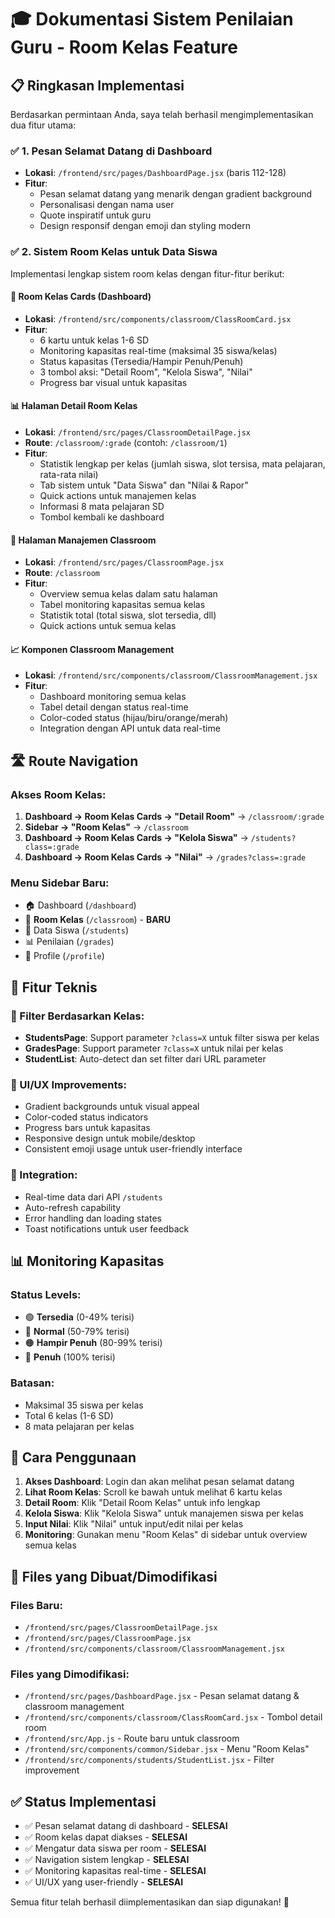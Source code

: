 # 🎓 Dokumentasi Sistem Penilaian Guru - Room Kelas Feature

## 📋 Ringkasan Implementasi

Berdasarkan permintaan Anda, saya telah berhasil mengimplementasikan dua fitur utama:

### ✅ 1. Pesan Selamat Datang di Dashboard
- **Lokasi**: `/frontend/src/pages/DashboardPage.jsx` (baris 112-128)
- **Fitur**: 
  - Pesan selamat datang yang menarik dengan gradient background
  - Personalisasi dengan nama user
  - Quote inspiratif untuk guru
  - Design responsif dengan emoji dan styling modern

### ✅ 2. Sistem Room Kelas untuk Data Siswa
Implementasi lengkap sistem room kelas dengan fitur-fitur berikut:

#### 🏫 **Room Kelas Cards (Dashboard)**
- **Lokasi**: `/frontend/src/components/classroom/ClassRoomCard.jsx`
- **Fitur**:
  - 6 kartu untuk kelas 1-6 SD
  - Monitoring kapasitas real-time (maksimal 35 siswa/kelas)
  - Status kapasitas (Tersedia/Hampir Penuh/Penuh)
  - 3 tombol aksi: "Detail Room", "Kelola Siswa", "Nilai"
  - Progress bar visual untuk kapasitas

#### 📊 **Halaman Detail Room Kelas**
- **Lokasi**: `/frontend/src/pages/ClassroomDetailPage.jsx`
- **Route**: `/classroom/:grade` (contoh: `/classroom/1`)
- **Fitur**:
  - Statistik lengkap per kelas (jumlah siswa, slot tersisa, mata pelajaran, rata-rata nilai)
  - Tab sistem untuk "Data Siswa" dan "Nilai & Rapor"
  - Quick actions untuk manajemen kelas
  - Informasi 8 mata pelajaran SD
  - Tombol kembali ke dashboard

#### 🎯 **Halaman Manajemen Classroom**
- **Lokasi**: `/frontend/src/pages/ClassroomPage.jsx`
- **Route**: `/classroom`
- **Fitur**:
  - Overview semua kelas dalam satu halaman
  - Tabel monitoring kapasitas semua kelas
  - Statistik total (total siswa, slot tersedia, dll)
  - Quick actions untuk semua kelas

#### 📈 **Komponen Classroom Management**
- **Lokasi**: `/frontend/src/components/classroom/ClassroomManagement.jsx`
- **Fitur**:
  - Dashboard monitoring semua kelas
  - Tabel detail dengan status real-time
  - Color-coded status (hijau/biru/orange/merah)
  - Integration dengan API untuk data real-time

## 🛣️ Route Navigation

### Akses Room Kelas:
1. **Dashboard → Room Kelas Cards → "Detail Room"** → `/classroom/:grade`
2. **Sidebar → "Room Kelas"** → `/classroom`
3. **Dashboard → Room Kelas Cards → "Kelola Siswa"** → `/students?class=:grade`
4. **Dashboard → Room Kelas Cards → "Nilai"** → `/grades?class=:grade`

### Menu Sidebar Baru:
- 🏠 Dashboard (`/dashboard`)
- 🏫 **Room Kelas** (`/classroom`) - **BARU**
- 👥 Data Siswa (`/students`)
- 📊 Penilaian (`/grades`)
- 👤 Profile (`/profile`)

## 🔧 Fitur Teknis

### 📱 Filter Berdasarkan Kelas:
- **StudentsPage**: Support parameter `?class=X` untuk filter siswa per kelas
- **GradesPage**: Support parameter `?class=X` untuk nilai per kelas
- **StudentList**: Auto-detect dan set filter dari URL parameter

### 🎨 UI/UX Improvements:
- Gradient backgrounds untuk visual appeal
- Color-coded status indicators
- Progress bars untuk kapasitas
- Responsive design untuk mobile/desktop
- Consistent emoji usage untuk user-friendly interface

### 🔗 Integration:
- Real-time data dari API `/students`
- Auto-refresh capability
- Error handling dan loading states
- Toast notifications untuk user feedback

## 📊 Monitoring Kapasitas

### Status Levels:
- 🟢 **Tersedia** (0-49% terisi)
- 🔵 **Normal** (50-79% terisi) 
- 🟠 **Hampir Penuh** (80-99% terisi)
- 🔴 **Penuh** (100% terisi)

### Batasan:
- Maksimal 35 siswa per kelas
- Total 6 kelas (1-6 SD)
- 8 mata pelajaran per kelas

## 🚀 Cara Penggunaan

1. **Akses Dashboard**: Login dan akan melihat pesan selamat datang
2. **Lihat Room Kelas**: Scroll ke bawah untuk melihat 6 kartu kelas
3. **Detail Room**: Klik "Detail Room Kelas" untuk info lengkap
4. **Kelola Siswa**: Klik "Kelola Siswa" untuk manajemen siswa per kelas
5. **Input Nilai**: Klik "Nilai" untuk input/edit nilai per kelas
6. **Monitoring**: Gunakan menu "Room Kelas" di sidebar untuk overview semua kelas

## 📝 Files yang Dibuat/Dimodifikasi

### Files Baru:
- `/frontend/src/pages/ClassroomDetailPage.jsx`
- `/frontend/src/pages/ClassroomPage.jsx`
- `/frontend/src/components/classroom/ClassroomManagement.jsx`

### Files yang Dimodifikasi:
- `/frontend/src/pages/DashboardPage.jsx` - Pesan selamat datang & classroom management
- `/frontend/src/components/classroom/ClassRoomCard.jsx` - Tombol detail room
- `/frontend/src/App.js` - Route baru untuk classroom
- `/frontend/src/components/common/Sidebar.jsx` - Menu "Room Kelas"
- `/frontend/src/components/students/StudentList.jsx` - Filter improvement

## ✅ Status Implementasi

- ✅ Pesan selamat datang di dashboard - **SELESAI**
- ✅ Room kelas dapat diakses - **SELESAI**
- ✅ Mengatur data siswa per room - **SELESAI**
- ✅ Navigation sistem lengkap - **SELESAI**
- ✅ Monitoring kapasitas real-time - **SELESAI**
- ✅ UI/UX yang user-friendly - **SELESAI**

Semua fitur telah berhasil diimplementasikan dan siap digunakan! 🎉
